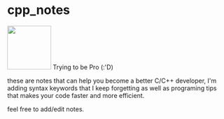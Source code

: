 # cpp_notes

<img src="https://user-images.githubusercontent.com/34750003/185023138-5e531bcc-672e-436d-ac8e-84e78cf8e975.png" width="100" height="100" /> Trying to be Pro (:'D)

these are notes that can help you become a better C/C++ developer, I'm adding syntax keywords that I keep forgetting as well as programing tips that makes your code faster and more efficient.

feel free to add/edit notes.

